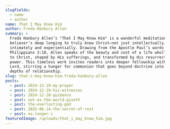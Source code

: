 ```yaml
---
slugFields:
  - name
  - author
name: That I May Know Him
author: Freda Hanbury Allen
summary: >
  Freda Hanbury Allen’s "That I May Know Him" is a wonderful meditation on the
  believer’s deep longing to truly know Christ—not just intellectually, but
  intimately and experientially. Drawing from the Apostle Paul’s words in
  Philippians 3:10, Allen speaks of the beauty and cost of a life wholly devoted
  to Christ, shaped by His sufferings, and transformed by His resurrection
  power. This timeless work invites readers into deeper fellowship with the
  Lord, stirring a hunger for communion that goes beyond doctrine into the
  depths of relationship.
slug: that-i-may-know-him-freda-hanbury-allen
posts:
  - post: 2024-12-19-my-prayer
  - post: 2024-12-19-his-witnesses
  - post: 2024-12-20-guidance
  - post: not-as-the-world-giveth
  - post: the-everlasting-god
  - post: 2025-06-14-the-secret-of-rest
  - post: no-longer-i
featuredImage: /uploads/that_i_may_know_him.jpg
---
```

